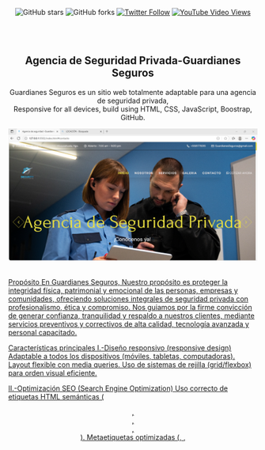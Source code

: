 <div align="center">
  
  
  ![GitHub stars](https://img.shields.io/github/stars/codewithsadee/grilli?style=social)
  ![GitHub forks](https://img.shields.io/github/forks/codewithsadee/grilli?style=social)
[![Twitter Follow](https://img.shields.io/twitter/follow/codewithsadee_?style=social)](https://twitter.com/intent/follow?screen_name=codewithsadee_)
  [![YouTube Video Views](https://img.shields.io/youtube/views/CjVGp5kGHxA?style=social)](https://youtu.be/CjVGp5kGHxA)

  <br />
  <br />

  <h2 align="center">Agencia de Seguridad Privada-Guardianes Seguros</h2>

 Guardianes Seguros es un sitio web totalmente adaptable para una agencia de seguridad privada, <br />Responsive for all devices, build using HTML, CSS, JavaScript, Boostrap, GitHub.

  <a href="https://github.com/brenda19011/Desarrollador.github.io.git/">![Guardianes SegurosDesktop Demo](./readme-images/1.png "Desktop Demo")

</div>

<br />
Propósito
En Guardianes Seguros, Nuestro propósito es proteger la integridad física, patrimonial y emocional de las personas, empresas y comunidades, ofreciendo soluciones integrales de seguridad privada con profesionalismo, ética y compromiso. Nos guiamos por la firme convicción de generar confianza, tranquilidad y respaldo a nuestros clientes, mediante servicios preventivos y correctivos de alta calidad, tecnología avanzada y personal capacitado.

Características principales 
I.-Diseño responsivo (responsive design)
Adaptable a todos los dispositivos (móviles, tabletas, computadoras).
Layout flexible con media queries.
Uso de sistemas de rejilla (grid/flexbox) para orden visual eficiente.

II.-Optimización SEO (Search Engine Optimization)
Uso correcto de etiquetas HTML semánticas (<header>, <section>, <article>, <footer>).
Metaetiquetas optimizadas (<meta name="description">, <meta name="keywords">, <title>).
Contenido estructurado para indexación efectiva en motores de búsqueda.
Carga rápida y reducción de recursos innecesarios (minificación de CSS/JS).

III.-URLs amigables (Friendly URLs)
Rutas limpias y legibles para el usuario y motores de búsqueda (ej: /servicios, /nosotros, /contacto).
Sin caracteres especiales, parámetros largos ni extensiones innecesarias.

IV.-Estilos UI/UX modernos
Paleta de colores institucional (ej. negro, dorado, blanco).
Tipografía clara, profesional y accesible.
Botones llamativos y bien posicionados con efectos de hover.
Uso de iconografía y animaciones suaves para mejorar la experiencia de navegación.
Jerarquía visual con subtítulos, bloques de contenido y tarjetas informativas.

V.-Componentes reutilizables (UI reutilizable)
Menús, botones, formularios y tarjetas modulares reutilizables.
Estilos centralizados con variables CSS (por ejemplo: --gold-crayola, --weight-bold).
Separación clara entre estructura HTML, estilos CSS y comportamiento JS.

VI.-Accesibilidad (A11Y)
Texto con suficiente contraste de color.
Navegación por teclado y lectores de pantalla.
Atributos alt en imágenes y roles en componentes interactivos.

VII.-Integración con herramientas externas
Botón de contacto vía WhatsApp.
Mapa de ubicación integrado (Google Maps o similar).
Formularios de contacto funcionales con validación.

VIII.-Seguridad y confianza
licencia
Políticas de privacidad y términos de uso visibles.
Pie de página con enlaces legales y redes sociales.

Tecnologías Utilizadas
I.-HTML
Estructura semántica del sitio
II.-CSS 
Estilización avanzada, diseño responsivo con media queries, animaciones y variables.
III.-JavaScript
Interactividad del sitio: sliders, menús desplegables, validaciones de formularios, etc.

IV.-Frameworks y bibliotecas opcionales
Bootstrap o CSS: para UI rápida, responsiva y consistente.
Swiper.js: para carruseles de imágenes o testimonios.

V.-Versionamiento y despliegue
Git + GitHub
Control de versiones y colaboración en equipo.

Hosting personalizado
Para subir archivos al servidor.

VI.-Canva 
Para diseño gráfico o prototipos UI previos.






Estructura del proyecto
guardianes-seguros/
│
├── index.html                 ← Página principal
├── nosotros.html              ← Página de "Quiénes somos"
├── servicios.html             ← Página de servicios ofrecidos
├── contacto.html              ← Formulario de contacto
├── politicas.html             ← Políticas de servicio
├── terminos.html              ← Términos de uso
│
├── assets/                    ← Carpeta de recursos estáticos
│   ├── css/
│   │   ├── style.css          ← Estilos principales del sitio
│   │   └── responsive.css     ← Estilos adaptativos (media queries)
│   │
│   ├── js/
│   │   ├── main.js            ← Funciones JS generales (menú, sliders, validaciones)
│   │   └── contacto.js        ← Validación del formulario de contacto
│   │
│   ├── img/
│   │   ├── logo.png           ← Logo de la empresa
│   │   ├── banner.jpg         ← Imagen del encabezado
│   │   └── (otras imágenes)   ← Íconos, fondos, etc.
│   │
│   └── fonts/                 ← Tipografías personalizadas o Google Fonts descargadas
│
├── components/                ← Partes reutilizables (opcional si usas PHP o frameworks)
│   ├── header.html            ← Encabezado del sitio
│   ├── footer.html            ← Pie de página
│   └── navbar.html            ← Menú de navegación
│
├── php/                       ← Scripts PHP (si hay backend)
│   └── enviar-formulario.php ← Envío de formularios
│
├── .gitignore                 ← Archivos a ignorar por Git
├── README.md                  ← Descripción del proyecto
└── favicon.ico                ← Ícono de pestaña


Requisitos previos

Antes de comenzar, asegúrese de cumplir con los siguientes requisitos:

* [Git](https://git-scm.com/downloads "Download Git") must be installed on your operating system.

### Run Locally

To run **Guardianes Seguros** locally, run this command on your git bash:

Linux and macOS:

```bash
sudo git clone https://github.com/brenda19011/Desarrollador.github.io.git
```

Windows:

```bash
git clone https://github.com/brenda19011/Desarrollador.github.io.git
```

### Contact

If you want to contact with me you can reach me at [Twitter](https://www.twitter.com/codewithsadee).

### License

[MIT](https://choosealicense.com/licenses/mit/)
